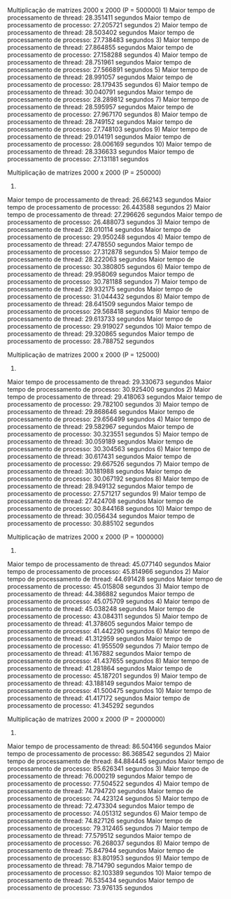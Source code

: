 
Multiplicação de matrizes 2000 x 2000 (P = 500000)
1)
Maior tempo de processamento de thread: 28.351411 segundos
Maior tempo de processamento de processo: 27.205721 segundos
2)
Maior tempo de processamento de thread: 28.503402 segundos
Maior tempo de processamento de processo: 27.738483 segundos
3)
Maior tempo de processamento de thread: 27.864855 segundos
Maior tempo de processamento de processo: 27.158288 segundos
4)
Maior tempo de processamento de thread: 28.751961 segundos
Maior tempo de processamento de processo: 27.566891 segundos
5)
Maior tempo de processamento de thread: 28.991057 segundos
Maior tempo de processamento de processo: 28.179435 segundos
6)
Maior tempo de processamento de thread: 30.040791 segundos
Maior tempo de processamento de processo: 28.289812 segundos
7)
Maior tempo de processamento de thread: 28.595957 segundos
Maior tempo de processamento de processo: 27.967170 segundos
8)
Maior tempo de processamento de thread: 28.749152 segundos
Maior tempo de processamento de processo: 27.748103 segundos
9)
Maior tempo de processamento de thread: 29.014191 segundos
Maior tempo de processamento de processo: 28.006169 segundos
10)
Maior tempo de processamento de thread: 28.336633 segundos
Maior tempo de processamento de processo: 27.131181 segundos

Multiplicação de matrizes 2000 x 2000 (P = 250000)

1)
Maior tempo de processamento de thread: 26.662143 segundos
Maior tempo de processamento de processo: 26.443588 segundos
2)
Maior tempo de processamento de thread: 27.296626 segundos
Maior tempo de processamento de processo: 26.488073 segundos
3)
Maior tempo de processamento de thread: 28.010114 segundos
Maior tempo de processamento de processo: 29.950248 segundos
4)
Maior tempo de processamento de thread: 27.478550 segundos
Maior tempo de processamento de processo: 27.312878 segundos
5)
Maior tempo de processamento de thread: 28.222063 segundos
Maior tempo de processamento de processo: 30.380805 segundos
6)
Maior tempo de processamento de thread: 29.958069 segundos
Maior tempo de processamento de processo: 30.781188 segundos
7)
Maior tempo de processamento de thread: 29.932175 segundos
Maior tempo de processamento de processo: 31.044432 segundos
8)
Maior tempo de processamento de thread: 28.641509 segundos
Maior tempo de processamento de processo: 29.568418 segundos
9)
Maior tempo de processamento de thread: 29.613733 segundos
Maior tempo de processamento de processo: 29.919027 segundos
10)
Maior tempo de processamento de thread: 29.320865 segundos
Maior tempo de processamento de processo: 28.788752 segundos

Multiplicação de matrizes 2000 x 2000 (P = 125000)

1)
Maior tempo de processamento de thread: 29.330673 segundos
Maior tempo de processamento de processo: 30.925400 segundos
2)
Maior tempo de processamento de thread: 29.418063 segundos
Maior tempo de processamento de processo: 29.782100 segundos
3)
Maior tempo de processamento de thread: 29.868646 segundos
Maior tempo de processamento de processo: 29.656499 segundos
4)
Maior tempo de processamento de thread: 29.582967 segundos
Maior tempo de processamento de processo: 30.323551 segundos
5)
Maior tempo de processamento de thread: 30.059189 segundos
Maior tempo de processamento de processo: 30.304563 segundos
6)
Maior tempo de processamento de thread: 30.617431 segundos
Maior tempo de processamento de processo: 29.667526 segundos
7)
Maior tempo de processamento de thread: 30.181988 segundos
Maior tempo de processamento de processo: 30.067192 segundos
8)
Maior tempo de processamento de thread: 28.949132 segundos
Maior tempo de processamento de processo: 27.571217 segundos
9)
Maior tempo de processamento de thread: 27.424708 segundos
Maior tempo de processamento de processo: 30.844168 segundos
10)
Maior tempo de processamento de thread: 30.056434 segundos
Maior tempo de processamento de processo: 30.885102 segundos

Multiplicação de matrizes 2000 x 2000 (P = 1000000)

1)
Maior tempo de processamento de thread: 45.077140 segundos
Maior tempo de processamento de processo: 45.814966 segundos
2)
Maior tempo de processamento de thread: 44.691428 segundos
Maior tempo de processamento de processo: 45.015808 segundos
3)
Maior tempo de processamento de thread: 44.386882 segundos
Maior tempo de processamento de processo: 45.075709 segundos
4)
Maior tempo de processamento de thread: 45.038248 segundos
Maior tempo de processamento de processo: 43.084311 segundos
5)
Maior tempo de processamento de thread: 41.378605 segundos
Maior tempo de processamento de processo: 41.442290 segundos
6)
Maior tempo de processamento de thread: 41.312959 segundos
Maior tempo de processamento de processo: 41.955509 segundos
7)
Maior tempo de processamento de thread: 41.167882 segundos
Maior tempo de processamento de processo: 41.437655 segundos
8)
Maior tempo de processamento de thread: 41.281864 segundos
Maior tempo de processamento de processo: 45.187201 segundos
9)
Maior tempo de processamento de thread: 43.188149 segundos
Maior tempo de processamento de processo: 41.500475 segundos
10)
Maior tempo de processamento de thread: 41.417172 segundos
Maior tempo de processamento de processo: 41.345292 segundos

Multiplicação de matrizes 2000 x 2000 (P = 2000000)

1)
Maior tempo de processamento de thread: 86.504166 segundos
Maior tempo de processamento de processo: 86.368542 segundos
2)
Maior tempo de processamento de thread: 84.884445 segundos
Maior tempo de processamento de processo: 85.626341 segundos
3)
Maior tempo de processamento de thread: 76.000219 segundos
Maior tempo de processamento de processo: 77.504522 segundos
4)
Maior tempo de processamento de thread: 74.794720 segundos
Maior tempo de processamento de processo: 74.423124 segundos
5)
Maior tempo de processamento de thread: 72.473304 segundos
Maior tempo de processamento de processo: 74.051312 segundos
6)
Maior tempo de processamento de thread: 74.827126 segundos
Maior tempo de processamento de processo: 79.312465 segundos
7)
Maior tempo de processamento de thread: 77.579512 segundos
Maior tempo de processamento de processo: 76.268037 segundos
8)
Maior tempo de processamento de thread: 75.847944 segundos
Maior tempo de processamento de processo: 83.801953 segundos
9)
Maior tempo de processamento de thread: 78.714790 segundos
Maior tempo de processamento de processo: 82.103389 segundos
10)
Maior tempo de processamento de thread: 76.535434 segundos
Maior tempo de processamento de processo: 73.976135 segundos
